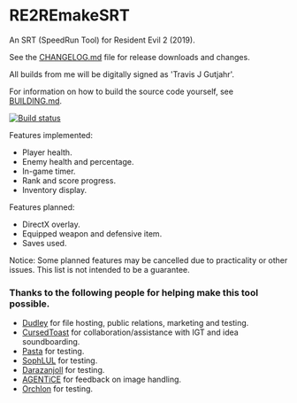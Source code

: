 # RE2REmakeSRT
An SRT (SpeedRun Tool) for Resident Evil 2 (2019).

See the [CHANGELOG.md](CHANGELOG.md) file for release downloads and changes.

All builds from me will be digitally signed as 'Travis J Gutjahr'.

For information on how to build the source code yourself, see [BUILDING.md](BUILDING.md).

[![Build status](https://dev.azure.com/Squirrelies/RE2REmakeSRT/_apis/build/status/x64)](https://dev.azure.com/Squirrelies/RE2REmakeSRT/_build/latest?definitionId=1)

Features implemented:

* Player health.
* Enemy health and percentage.
* In-game timer.
* Rank and score progress.
* Inventory display.

Features planned:

* DirectX overlay.
* Equipped weapon and defensive item.
* Saves used.

Notice: Some planned features may be cancelled due to practicality or other issues. This list is not intended to be a guarantee.

### Thanks to the following people for helping make this tool possible.

* [Dudley](https://www.twitch.tv/Dudley) for file hosting, public relations, marketing and testing.
* [CursedToast](https://www.twitch.tv/CursedToast) for collaboration/assistance with IGT and idea soundboarding.
* [Pasta](https://www.twitch.tv/ImPasta) for testing.
* [SophLUL](https://www.twitch.tv/SophLUL) for testing.
* [Darazanjoll](https://www.twitch.tv/Darazanjoll) for testing.
* [AGENTiCE](https://www.twitch.tv/AGENTiCEX) for feedback on image handling.
* [Orchlon](https://www.twitch.tv/Orchlon) for testing.
